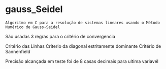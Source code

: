 # gauss_Seidel

    Algoritmo em C para a resolução de sistemas lineares usando o Método Numérico de Gauss-Seidel
 
  São usadas 3 regras para o critério de convergencia
  
  Critério das Linhas
  Criterio da diagonal estritamente dominante
  Critério de Sannenfield
  
  Precisão alcançada em teste foi de 8 casas decimais para ultima variavél
